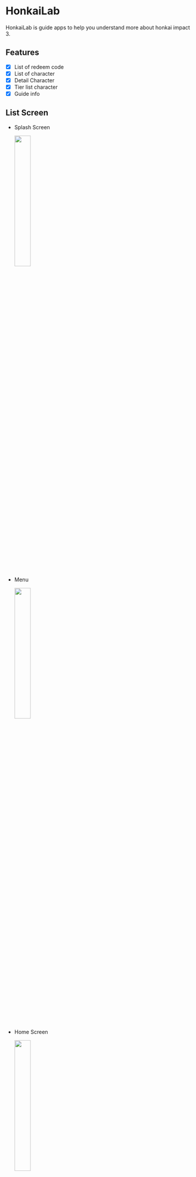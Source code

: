 # HonkaiLab

HonkaiLab is guide apps to help you understand more about honkai impact 3.

## Features

- [x] List of redeem code
- [x] List of character
- [x] Detail Character
- [x] Tier list character
- [x] Guide info

## List Screen

- Splash Screen

  <img src="https://i.ibb.co/ZVJGWzM/Whats-App-Image-2022-10-26-at-22-53-01.jpg" width="30%">

- Menu

  <img src="https://i.ibb.co/6RRZWxh/Screenshot-2022-10-26-22-49-34-60-ceaa24d747da0413ba1f5a0edd7ef8d9.jpg" width="30%">

- Home Screen

  <img src="https://i.ibb.co/8gsNRQ2/Screenshot-2022-10-26-22-49-24-40-ceaa24d747da0413ba1f5a0edd7ef8d9.jpg" width="30%">

- Tier List Screen

  <img src="https://i.ibb.co/ZSXskk5/Screenshot-2022-10-26-22-49-50-76-ceaa24d747da0413ba1f5a0edd7ef8d9.jpg" width="30%">

- Character Screen

  <img src="https://i.ibb.co/4mftYgw/Whats-App-Image-2022-10-26-at-22-58-54.jpg" width="30%">

- Detail Character Screen

  <img src="https://i.ibb.co/f2vFQdy/Screenshot-2022-10-26-22-50-15-52-ceaa24d747da0413ba1f5a0edd7ef8d9.jpg" width="30%">

- Guide Screen

  <img src="https://i.ibb.co/r6n9d6n/Screenshot-2022-10-26-22-50-29-88-ceaa24d747da0413ba1f5a0edd7ef8d9.jpg" width="30%">

## Dependencies

- provider
- flutter_bloc
- equatable
- url_launcher
- cached_network_image
- google_fonts
- firebase_core
- cloud_firestore
- dartz
- get_it
- lottie
- flutter_svg
- dropdown_button2
- double_back_to_close_app
